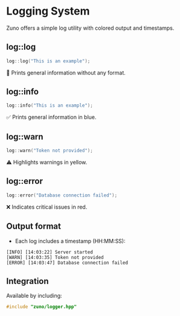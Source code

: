 # Logging System

Zuno offers a simple log utility with colored output and timestamps.

## log::log

```cpp
log::log("This is an example");
```
🧰 Prints general information without any format.

## log::info

```cpp
log::info("This is an example");
```
✅ Prints general information in blue.

## log::warn

```cpp
log::warn("Token not provided");
```
⚠️ Highlights warnings in yellow.

## log::error

```cpp
log::error("Database connection failed");
```
❌ Indicates critical issues in red.

## Output format

- Each log includes a timestamp (HH:MM:SS):

```
[INFO] [14:03:22] Server started
[WARN] [14:03:35] Token not provided
[ERROR] [14:03:47] Database connection failed
```

## Integration

Available by including:

```cpp
#include "zuno/logger.hpp"
```